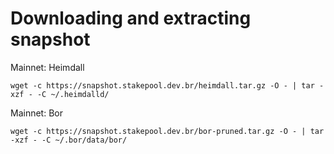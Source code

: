 # Downloading and extracting snapshot
Mainnet: Heimdall
```
wget -c https://snapshot.stakepool.dev.br/heimdall.tar.gz -O - | tar -xzf - -C ~/.heimdalld/
```
Mainnet: Bor
```
wget -c https://snapshot.stakepool.dev.br/bor-pruned.tar.gz -O - | tar -xzf - -C ~/.bor/data/bor/
``` 
